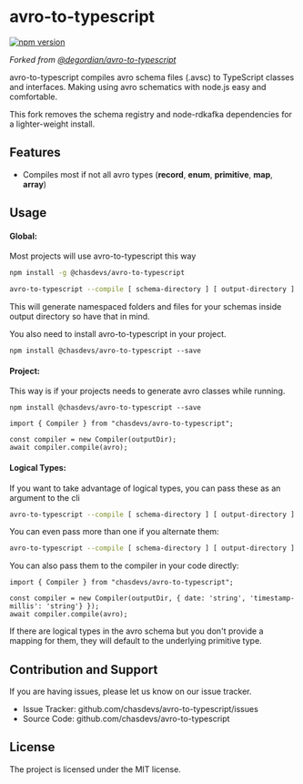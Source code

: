 avro-to-typescript 
========
[![npm version](https://badge.fury.io/js/%40chasdevs%2Favro-to-typescript.svg)](https://badge.fury.io/js/%40chasdevs%2Favro-to-typescript)

_Forked from [@degordian/avro-to-typescript](git@github.com:bornfight/avro-to-typescript.git)_

avro-to-typescript compiles avro schema files (.avsc) to TypeScript classes 
and interfaces. Making using avro schematics with node.js easy and comfortable.

This fork removes the schema registry and node-rdkafka dependencies for a lighter-weight install.


Features
--------

- Compiles most if not all avro types (**record**, **enum**, **primitive**, **map**, **array**)

Usage
-----

#### Global:
Most projects will use avro-to-typescript this way
```sh
npm install -g @chasdevs/avro-to-typescript

avro-to-typescript --compile [ schema-directory ] [ output-directory ]
```
This will generate namespaced folders and files for your schemas inside 
output directory so have that in mind.

You also need to install avro-to-typescript in your project.
```
npm install @chasdevs/avro-to-typescript --save
```

#### Project:
This way is if your projects needs to generate avro classes while running.
```
npm install @chasdevs/avro-to-typescript --save
```

    import { Compiler } from "chasdevs/avro-to-typescript";

    const compiler = new Compiler(outputDir);
    await compiler.compile(avro);

#### Logical Types:
If you want to take advantage of logical types, you can pass these as an argument to the cli
```sh
avro-to-typescript --compile [ schema-directory ] [ output-directory ] --logical-types [avro type] [typescript type]
```

You can even pass more than one if you alternate them:
```sh
avro-to-typescript --compile [ schema-directory ] [ output-directory ] --logical-types [avro type] [typescript type] [avro type] [typescript type]
```

You can also pass them to the compiler in your code directly:

    import { Compiler } from "chasdevs/avro-to-typescript";

    const compiler = new Compiler(outputDir, { date: 'string', 'timestamp-millis': 'string'} });
    await compiler.compile(avro);

If there are logical types in the avro schema but you don't provide a mapping for them, they will default to the underlying primitive type.

Contribution and Support
------------------------

If you are having issues, please let us know on our issue tracker.

- Issue Tracker: github.com/chasdevs/avro-to-typescript/issues
- Source Code: github.com/chasdevs/avro-to-typescript


License
-------

The project is licensed under the MIT license.
